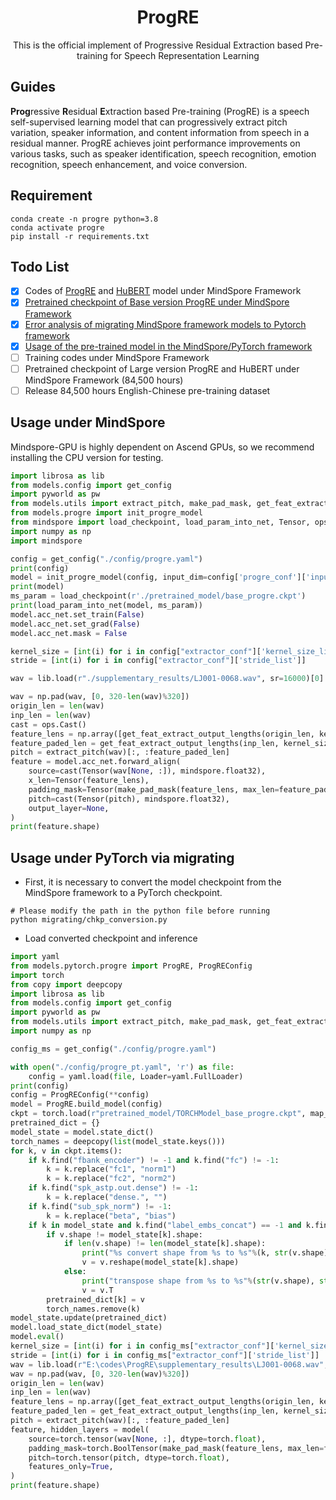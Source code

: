 <div align="center">
    <h1>
    ProgRE
    </h1>
    <p>
    This is the official implement of Progressive Residual Extraction based Pre-training for Speech Representation Learning  <br>
    </p>
    <!-- <p>
    <img src="docs/logo.png" alt="emobox Logo" style="width: 580px; height: 200px;">
    </p> -->
    <p>
    </p>
</div>

## Guides

**Prog**ressive **R**esidual **E**xtraction based Pre-training (ProgRE) is a speech self-supervised learning model that can progressively extract pitch variation, speaker information, and content information from speech in a residual manner. ProgRE achieves joint performance improvements on various tasks, such as speaker identification, speech recognition, emotion recognition, speech enhancement, and voice conversion.

## Requirement

```shell
conda create -n progre python=3.8
conda activate progre
pip install -r requirements.txt
```

## Todo List
- [x] Codes of [ProgRE](https://github.com/wangtianrui/ProgRE/blob/master/models/progre.py) and [HuBERT](https://github.com/wangtianrui/ProgRE/blob/master/models/hubert.py) model under MindSpore Framework
- [x] [Pretrained checkpoint of Base version ProgRE under MindSpore Framework](https://drive.google.com/drive/folders/1nLsGpXYBsc-kwHKWolDSWISNw3ji4CFY?usp=sharing)
- [x] [Error analysis of migrating MindSpore framework models to Pytorch framework](https://github.com/wangtianrui/ProgRE/tree/master/supplementary_results)
- [x] [Usage of the pre-trained model in the MindSpore/PyTorch framework](https://github.com/wangtianrui/ProgRE?tab=readme-ov-file#usage-under-mindspore)
- [ ] Training codes under MindSpore Framework
- [ ] Pretrained checkpoint of Large version ProgRE and HuBERT under MindSpore Framework (84,500 hours)
- [ ] Release 84,500 hours English-Chinese pre-training dataset

## Usage under MindSpore
Mindspore-GPU is highly dependent on Ascend GPUs, so we recommend installing the CPU version for testing.

```python
import librosa as lib
from models.config import get_config
import pyworld as pw
from models.utils import extract_pitch, make_pad_mask, get_feat_extract_output_lengths
from models.progre import init_progre_model
from mindspore import load_checkpoint, load_param_into_net, Tensor, ops
import numpy as np
import mindspore

config = get_config("./config/progre.yaml")
print(config)
model = init_progre_model(config, input_dim=config['progre_conf']['input_dim'])
print(model)
ms_param = load_checkpoint(r'./pretrained_model/base_progre.ckpt')
print(load_param_into_net(model, ms_param))
model.acc_net.set_train(False)
model.acc_net.set_grad(False)
model.acc_net.mask = False

kernel_size = [int(i) for i in config["extractor_conf"]['kernel_size_list']]
stride = [int(i) for i in config["extractor_conf"]['stride_list']]

wav = lib.load(r"./supplementary_results/LJ001-0068.wav", sr=16000)[0]

wav = np.pad(wav, [0, 320-len(wav)%320])
origin_len = len(wav)
inp_len = len(wav)
cast = ops.Cast()
feature_lens = np.array([get_feat_extract_output_lengths(origin_len, kernel_size, stride), ])
feature_paded_len = get_feat_extract_output_lengths(inp_len, kernel_size, stride)
pitch = extract_pitch(wav)[:, :feature_paded_len]
feature = model.acc_net.forward_align(
    source=cast(Tensor(wav[None, :]), mindspore.float32),
    x_len=Tensor(feature_lens),
    padding_mask=Tensor(make_pad_mask(feature_lens, max_len=feature_paded_len)).bool(),
    pitch=cast(Tensor(pitch), mindspore.float32),
    output_layer=None,
)
print(feature.shape)
```


## Usage under PyTorch via migrating

* First, it is necessary to convert the model checkpoint from the MindSpore framework to a PyTorch checkpoint.
```shell
# Please modify the path in the python file before running
python migrating/chkp_conversion.py
```

* Load converted checkpoint and inference

```python
import yaml
from models.pytorch.progre import ProgRE, ProgREConfig
import torch
from copy import deepcopy
import librosa as lib
from models.config import get_config
import pyworld as pw
from models.utils import extract_pitch, make_pad_mask, get_feat_extract_output_lengths
import numpy as np

config_ms = get_config("./config/progre.yaml")

with open("./config/progre_pt.yaml", 'r') as file:
    config = yaml.load(file, Loader=yaml.FullLoader)
print(config)
config = ProgREConfig(**config)
model = ProgRE.build_model(config)
ckpt = torch.load(r"pretrained_model/TORCHModel_base_progre.ckpt", map_location="cpu")["model"]
pretrained_dict = {}
model_state = model.state_dict()
torch_names = deepcopy(list(model_state.keys()))
for k, v in ckpt.items():
    if k.find("fbank_encoder") != -1 and k.find("fc") != -1:
        k = k.replace("fc1", "norm1")
        k = k.replace("fc2", "norm2")
    if k.find("spk_astp.out.dense") != -1:
        k = k.replace("dense.", "")
    if k.find("sub_spk_norm") != -1:
        k = k.replace("beta", "bias")
    if k in model_state and k.find("label_embs_concat") == -1 and k.find("final_proj") == -1:
        if v.shape != model_state[k].shape:
            if len(v.shape) != len(model_state[k].shape):
                print("%s convert shape from %s to %s"%(k, str(v.shape), str(model_state[k].shape))) 
                v = v.reshape(model_state[k].shape)
            else:
                print("transpose shape from %s to %s"%(str(v.shape), str(v.T.shape))) 
                v = v.T
        pretrained_dict[k] = v
        torch_names.remove(k)
model_state.update(pretrained_dict)
model.load_state_dict(model_state)
model.eval()
kernel_size = [int(i) for i in config_ms["extractor_conf"]['kernel_size_list']]
stride = [int(i) for i in config_ms["extractor_conf"]['stride_list']]
wav = lib.load(r"E:\codes\ProgRE\supplementary_results\LJ001-0068.wav", sr=16000)[0]
wav = np.pad(wav, [0, 320-len(wav)%320])
origin_len = len(wav)
inp_len = len(wav)
feature_lens = np.array([get_feat_extract_output_lengths(origin_len, kernel_size, stride), ])
feature_paded_len = get_feat_extract_output_lengths(inp_len, kernel_size, stride)
pitch = extract_pitch(wav)[:, :feature_paded_len]
feature, hidden_layers = model(
    source=torch.tensor(wav[None, :], dtype=torch.float),
    padding_mask=torch.BoolTensor(make_pad_mask(feature_lens, max_len=feature_paded_len)),
    pitch=torch.tensor(pitch, dtype=torch.float),
    features_only=True,
)
print(feature.shape)
```